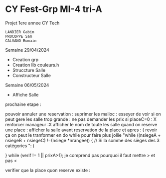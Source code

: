 # CY Fest-Grp MI-4 tri-A
Projet 1ere annee CY Tech

    LANDIER Gabin
    PROCOPPE Sam
    CALVANO Romain

Semaine 29/04/2024

- Creation grp
- Creation lib couleurs.h
- Struccture Salle
- Constructeur Salle

Semaine 06/05/2024

- Affiche Salle


prochaine etape :

pouvoir annuler une reservation : 
suprimer les malloc :
esseyer de voir si on peut gere les salle trop grande :
ne pas demander les prix si placeC=0 : X
renforcer manageur :X
afficher le nom de toute les salle quand on reserve une place  :
afficher la salle avant reservation de la place et apres :
( revoir ça on peut le tranformer en do while pour faire plus jollie "while ((nsiegeA + nsiegeB + nsiegeC) !=(nsiege *nrangee)) { // Si la somme des sièges des 3 catégories ": )
  
} while (verif != 1 || prixA>1); je comprend pas pourquoi il faut mettre > et pas <

verifier que la place quon reserve existe :